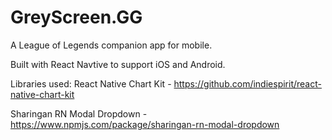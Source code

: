 # GreyScreen.GG
A League of Legends companion app for mobile. 

Built with React Navtive to support iOS and Android.

Libraries used:
React Native Chart Kit - https://github.com/indiespirit/react-native-chart-kit

Sharingan RN Modal Dropdown -  https://www.npmjs.com/package/sharingan-rn-modal-dropdown
